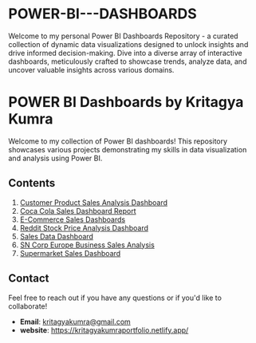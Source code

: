 # POWER-BI---DASHBOARDS
Welcome to my personal Power BI Dashboards Repository - a curated collection of dynamic data visualizations designed to unlock insights and drive informed decision-making. Dive into a diverse array of interactive dashboards, meticulously crafted to showcase trends, analyze data, and uncover valuable insights across various domains. 
# POWER BI Dashboards by Kritagya Kumra

Welcome to my collection of Power BI dashboards! This repository showcases various projects demonstrating my skills in data visualization and analysis using Power BI.

## Contents

1. [Customer Product Sales Analysis Dashboard](#customer-product-sales-analysis-dashboard)
2. [Coca Cola Sales Dashboard Report](#coca-cola-sales-dashboard-report)
3. [E-Commerce Sales Dashboards](#e-commerce-sales-dashboards)
4. [Reddit Stock Price Analysis Dashboard](#reddit-stock-price-analysis-dashboard)
5. [Sales Data Dashboard](#sales-data-dashboard)
6. [SN Corp Europe Business Sales Analysis](#sn-corp-europe-business-sales-analysis)
7. [Supermarket Sales Dashboard](#supermarket-sales-dashboard)

## Contact
Feel free to reach out if you have any questions or if you'd like to collaborate!

- **Email**: kritagyakumra@gmail.com
- **website**: https://kritagyakumraportfolio.netlify.app/
